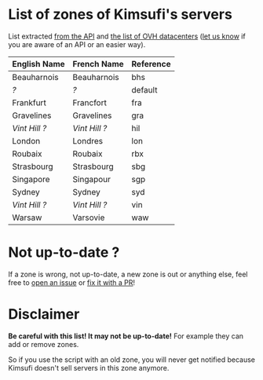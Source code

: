 # List of zones of Kimsufi's servers
List extracted [from the API](https://api.ovh.com/console/#/dedicated/server/availabilities#GET) and [the list of OVH datacenters](https://www.ovh.com/world/about-us/datacenters.xml) ([let us know](https://git.pofilo.fr/pofilo/kimsufi/issues) if you are aware of an API or an easier way).

| English Name | French Name |Reference  |
|--------------|-------------|-----------|
| Beauharnois  | Beauharnois | bhs       |
| *?*          | *?*         | default   |
| Frankfurt    | Francfort   | fra       |
| Gravelines   | Gravelines  | gra       |
| *Vint Hill ?*|*Vint Hill ?*| hil       |
| London       | Londres     | lon       |
| Roubaix      | Roubaix     | rbx       |
| Strasbourg   | Strasbourg  | sbg       |
| Singapore    | Singapour   | sgp       |
| Sydney       | Sydney      | syd       |
| *Vint Hill ?*|*Vint Hill ?*| vin       |
| Warsaw       | Varsovie    | waw       |

# Not up-to-date ?

If a zone is wrong, not up-to-date, a new zone is out or anything else, feel free to [open an issue](https://git.pofilo.fr/pofilo/kimsufi/issues) or  [fix it with a PR](https://git.pofilo.fr/pofilo/kimsufi/pulls)!

# Disclaimer
**Be careful with this list! It may not be up-to-date!** For example they can add or remove zones.

So if you use the script with an old zone, you will never get notified because Kimsufi doesn't sell servers in this zone anymore.

